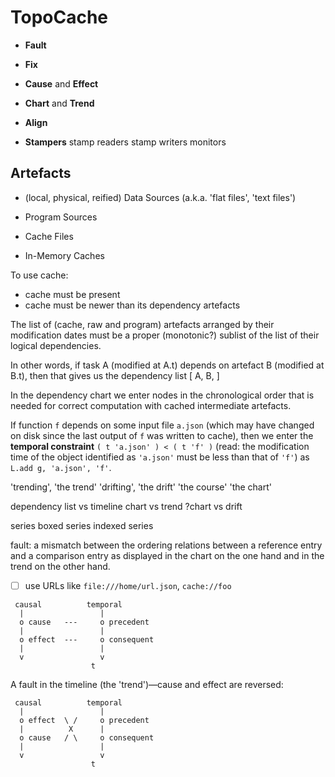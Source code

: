 

# TopoCache


* **Fault**
* **Fix**
* **Cause** and **Effect**
* **Chart** and **Trend**
* **Align**

* **Stampers**
  stamp readers
  stamp writers
  monitors

## Artefacts

* (local, physical, reified) Data Sources (a.k.a. 'flat files', 'text files')

* Program Sources

* Cache Files

* In-Memory Caches

To use cache:

* cache must be present
* cache must be newer than its dependency artefacts


The list of (cache, raw and program) artefacts arranged by their modification dates
must be a proper (monotonic?) sublist of the list of their logical dependencies.

In other words, if task A (modified at A.t) depends on artefact B (modified at B.t), then
that gives us the dependency list [ A, B, ]

In the dependency chart we enter nodes in the chronological order that is needed for correct computation
with cached intermediate artefacts.

If function `f` depends on some input file `a.json` (which may have changed on disk since the last output
of `f` was written to cache), then we enter the **temporal constraint** `( t 'a.json' ) < ( t 'f' )`
(read: the modification time of the object identified as `'a.json'` must be less than that of `'f'`) as
`L.add g, 'a.json', 'f'`.

'trending', 'the trend'
'drifting', 'the drift'
'the course'
'the chart'

dependency list vs timeline
chart vs trend
?chart vs drift

series
boxed series
indexed series

fault: a mismatch between the ordering relations between a reference entry and a comparison entry as
  displayed in the chart on the one hand and in the trend on the other hand.

* [ ] use URLs like `file:///home/url.json`, `cache://foo`

```
 causal          temporal
  |                 |
  o cause   ---     o precedent
  |                 |
  o effect  ---     o consequent
  |                 |
  v                 v
                  t
```

A fault in the timeline (the 'trend')—cause and effect are reversed:

```
 causal          temporal
  |                 |
  o effect  \ /     o precedent
  |          X      |
  o cause   / \     o consequent
  |                 |
  v                 v
                  t
```


